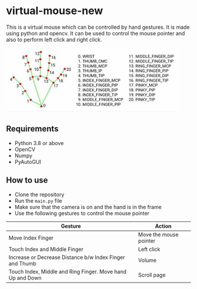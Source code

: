 # virtual-mouse-new

This is a virtual mouse which can be controlled by hand gestures. It is made using python and opencv. It can be used to control the mouse pointer and also to perform left click and right click.

![hands images](https://github.com/lokendarjangid/virtual-mouse-new/blob/main/hand%20image.jpg?raw=true)

## Requirements

- Python 3.8 or above
- OpenCV
- Numpy
- PyAutoGUI

## How to use

- Clone the repository
- Run the `main.py` file
- Make sure that the camera is on and the hand is in the frame
- Use the following gestures to control the mouse pointer

| Gesture | Action |
| --- | --- |
| Move Index Finger | Move the mouse pointer |
| Touch Index and Middle Finger | Left click |
| Increase or Decrease Distance b/w Index Finger and Thumb | Volume |
| Touch Index, Middle and Ring Finger. Move hand Up and Down | Scroll page |

